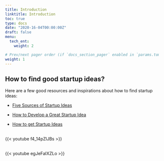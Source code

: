 ```yaml
---
title: Introduction
linktitle: Introduction
toc: true
type: docs
date: "2020-16-04T00:00:00Z"
draft: false
menu:
  tech_ent:
    weight: 2

# Prev/next pager order (if `docs_section_pager` enabled in `params.toml`)
weight: 1
---
```


## How to find good startup ideas?


Here are a few good resources and inspirations about how to find startup ideas:

* [Five Sources of Startup Ideas](https://hbr.org/2013/11/five-sources-of-start-up-ideas)

* [How to Develop a Great Startup Idea](https://medium.com/swlh/how-to-develop-a-great-startup-idea-5e55f9fedbf2)

* [How to get Startup Ideas](http://www.paulgraham.com/startupideas.html)


<br>
{{< youtube f4_14pZlJBs >}}


<br>
<br>

{{< youtube egJeFaIXZLo >}}



